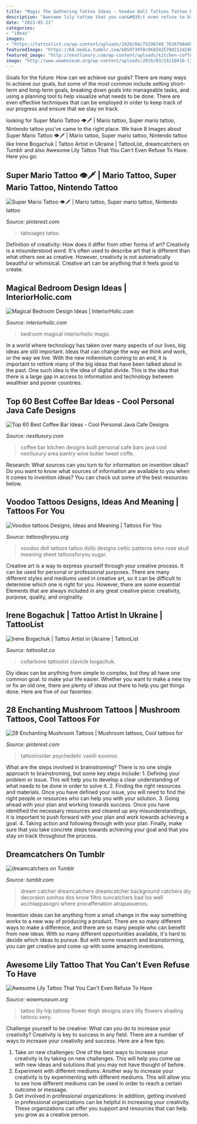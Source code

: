 ```yaml
---
title: "Magic The Gathering Tattoo Ideas - Voodoo Doll Tattoos Tattoo Dolls Designs Celtic Patterns Emo Rose Skull Meaning Sheet Tattoosforyou Sugar"
description: "Awesome lily tattoo that you can&#039;t even refuse to have"
date: "2023-05-21"
categories:
- "ideas"
images:
- "https://tattoolist.co/wp-content/uploads/2020/04/75296749_762679840904658_114331098621527180_n-1024x1024.jpg"
featuredImage: "https://68.media.tumblr.com/b859739f8c968242570d212d29bbeea7/tumblr_ngjanqTRWW1rcf4rko1_500.jpg"
featured_image: "http://nextluxury.com/wp-content/uploads/kitchen-coffee-bar-ideas.jpg"
image: "http://www.wowmuseum.org/wp-content/uploads/2016/03/24110416-lily-tattoo-designs-.jpg"
---
```



Goals for the future: How can we achieve our goals?
There are many ways to achieve our goals, but some of the most common include setting short-term and long-term goals, breaking down goals into manageable tasks, and using a planning tool to help visualize what needs to be done. There are even effective techniques that can be employed in order to keep track of our progress and ensure that we stay on track.

	

		
looking for Super Mario Tattoo 👁🗡 | Mario tattoo, Super mario tattoo, Nintendo tattoo you've came to the right place. We have 8 Images about Super Mario Tattoo 👁🗡 | Mario tattoo, Super mario tattoo, Nintendo tattoo like Irene Bogachuk | Tattoo Artist in Ukraine | TattooList, dreamcatchers on Tumblr and also Awesome Lily Tattoo That You Can&#039;t Even Refuse To Have. Here you go:
		
    
## Super Mario Tattoo 👁🗡 | Mario Tattoo, Super Mario Tattoo, Nintendo Tattoo

<img loading=lazy src="https://i.pinimg.com/736x/7d/49/47/7d4947c13089f9345b7f454f841c1385.jpg" onerror="this.onerror=null;this.src='https://tse3.mm.bing.net/th?id=OIP.sFbm_21yofa7h06KB3qZcwHaJ3&amp;pid=15.1';" alt="Super Mario Tattoo 👁🗡 | Mario tattoo, Super mario tattoo, Nintendo tattoo">

_Source: pinterest.com_

>tatouages tatoo. 

	

Definition of creativity: How does it differ from other forms of art?
Creativity is a misunderstood word. It's often used to describe art that is different than what others see as creative. However, creativity is not automatically beautiful or whimsical. Creative art can be anything that it feels good to create.

    
## Magical Bedroom Design Ideas | InteriorHolic.com

<img loading=lazy src="https://www.interiorholic.com/photos/magical-bedroom-design-ideas-5.jpg" onerror="this.onerror=null;this.src='https://tse1.mm.bing.net/th?id=OIP.DyGlSVBrB9bdfoeiMFTTTAHaLI&amp;pid=15.1';" alt="Magical Bedroom Design Ideas | InteriorHolic.com">

_Source: interiorholic.com_

>bedroom magical interiorholic magic. 

	

In a world where technology has taken over many aspects of our lives, big ideas are still important. Ideas that can change the way we think and work, or the way we live. With the new millennium coming to an end, it is important to rethink many of the big ideas that have been talked about in the past. One such idea is the idea of digital divide. This is the idea that there is a large gap in access to information and technology between wealthier and poorer countries.

    
## Top 60 Best Coffee Bar Ideas - Cool Personal Java Cafe Designs

<img loading=lazy src="http://nextluxury.com/wp-content/uploads/kitchen-coffee-bar-ideas.jpg" onerror="this.onerror=null;this.src='https://tse2.mm.bing.net/th?id=OIP.YSBSfn2dsvHdeldhDmkdjwAAAA&amp;pid=15.1';" alt="Top 60 Best Coffee Bar Ideas - Cool Personal Java Cafe Designs">

_Source: nextluxury.com_

>coffee bar kitchen designs built personal cafe bars java cool nextluxury area pantry wine butler tweet coffe. 

	

Research: What sources can you turn to for information on invention ideas?
Do you want to know what sources of information are available to you when it comes to invention ideas? You can check out some of the best resources below.

    
## Voodoo Tattoos Designs, Ideas And Meaning | Tattoos For You

<img loading=lazy src="http://www.tattoosforyou.org/wp-content/uploads/2016/05/Voodoo-Doll-Tattoos.jpg" onerror="this.onerror=null;this.src='https://tse4.mm.bing.net/th?id=OIP.Xu-g_sPg_oUIWe9v8fVhUQHaLV&amp;pid=15.1';" alt="Voodoo tattoos Designs, Ideas and Meaning | Tattoos For You">

_Source: tattoosforyou.org_

>voodoo doll tattoos tattoo dolls designs celtic patterns emo rose skull meaning sheet tattoosforyou sugar. 

	

Creative art is a way to express yourself through your creative process. It can be used for personal or professional purposes. There are many different styles and mediums used in creative art, so it can be difficult to determine which one is right for you. However, there are some essential Elements that are always included in any great creative piece: creativity, purpose, quality, and originality.

    
## Irene Bogachuk | Tattoo Artist In Ukraine | TattooList

<img loading=lazy src="https://tattoolist.co/wp-content/uploads/2020/04/75296749_762679840904658_114331098621527180_n-1024x1024.jpg" onerror="this.onerror=null;this.src='https://tse3.mm.bing.net/th?id=OIP.--zLVRaIvWhBrZu1Co6zmQHaHa&amp;pid=15.1';" alt="Irene Bogachuk | Tattoo Artist in Ukraine | TattooList">

_Source: tattoolist.co_

>collarbone tattoolist clavicle bogachuk. 

	

Diy ideas can be anything from simple to complex, but they all have one common goal: to make your life easier. Whether you want to make a new toy or fix an old one, there are plenty of ideas out there to help you get things done. Here are five of our favorites: 

    
## 28 Enchanting Mushroom Tattoos | Mushroom Tattoos, Cool Tattoos For

<img loading=lazy src="https://i.pinimg.com/736x/2d/f9/93/2df993a6166c7208d684479acd4dbb24.jpg" onerror="this.onerror=null;this.src='https://tse3.mm.bing.net/th?id=OIP._sboqk__Egc461zL8TQ8VAHaKJ&amp;pid=15.1';" alt="28 Enchanting Mushroom Tattoos | Mushroom tattoos, Cool tattoos for">

_Source: pinterest.com_

>tattooinsider psychedelic vasilii suvorov. 

	

What are the steps involved in brainstroming?
There is no one single approach to brainstroming, but some key steps include: 1. Defining your problem or issue. This will help you to develop a clear understanding of what needs to be done in order to solve it. 2. Finding the right resources and materials. Once you have defined your issue, you will need to find the right people or resources who can help you with your solution. 3. Going ahead with your plan and working towards success. Once you have identified the necessary resources and cleared up any misunderstandings, it is important to push forward with your plan and work towards achieving a goal. 4. Taking action and following through with your plan. Finally, make sure that you take concrete steps towards achieving your goal and that you stay on track throughout the process.

    
## Dreamcatchers On Tumblr

<img loading=lazy src="https://68.media.tumblr.com/b859739f8c968242570d212d29bbeea7/tumblr_ngjanqTRWW1rcf4rko1_500.jpg" onerror="this.onerror=null;this.src='https://tse1.mm.bing.net/th?id=OIP.mZBn9TXK6uA31R5g6H5t_wAAAA&amp;pid=15.1';" alt="dreamcatchers on Tumblr">

_Source: tumblr.com_

>dream catcher dreamcatchers dreamcatcher background catchers diy decoraion sonhos dos know filtro suncatchers bad los well acchiappasogni where procaffenation atrapasuenos. 

	

Invention ideas can be anything from a small change in the way something works to a new way of producing a product. There are so many different ways to make a difference, and there are so many people who can benefit from new ideas. With so many different opportunities available, it's hard to decide which ideas to pursue. But with some research and brainstorming, you can get creative and come up with some amazing inventions.

    
## Awesome Lily Tattoo That You Can&#039;t Even Refuse To Have

<img loading=lazy src="http://www.wowmuseum.org/wp-content/uploads/2016/03/24110416-lily-tattoo-designs-.jpg" onerror="this.onerror=null;this.src='https://tse3.mm.bing.net/th?id=OIP.A1fTCo7a_c9kjyJcP_NemQHaLT&amp;pid=15.1';" alt="Awesome Lily Tattoo That You Can&#039;t Even Refuse To Have">

_Source: wowmuseum.org_

>tattoo lily hip tattoos flower thigh designs stars lilly flowers shading tattoou sexy. 

	

Challenge yourself to be creative: What can you do to increase your creativity?
Creativity is key to success in any field. There are a number of ways to increase your creativity and success. Here are a few tips: 
1. Take on new challenges: One of the best ways to increase your creativity is by taking on new challenges. This will help you come up with new ideas and solutions that you may not have thought of before. 
2. Experiment with different mediums: Another way to increase your creativity is by experimenting with different mediums. This will allow you to see how different mediums can be used in order to reach a certain outcome or message. 
3. Get involved in professional organizations: In addition, getting involved in professional organizations can be helpful in increasing your creativity. These organizations can offer you support and resources that can help you grow as a creative person.

